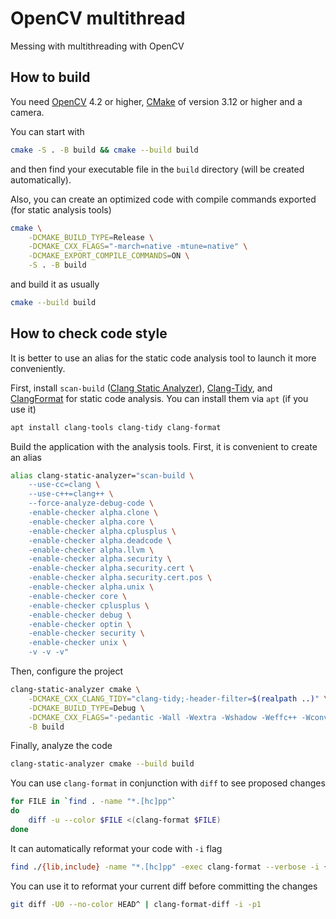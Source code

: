 # OpenCV multithread

Messing with multithreading with OpenCV

## How to build

You need [OpenCV](https://opencv.org/) 4.2 or higher,
[CMake](https://cmake.org/) of version 3.12 or higher
and a camera.

You can start with
```bash
cmake -S . -B build && cmake --build build
```
and then find your executable file in the `build` directory
(will be created automatically).

Also, you can create an optimized code
with compile commands exported (for static analysis tools)
```bash
cmake \
    -DCMAKE_BUILD_TYPE=Release \
    -DCMAKE_CXX_FLAGS="-march=native -mtune=native" \
    -DCMAKE_EXPORT_COMPILE_COMMANDS=ON \
    -S . -B build
```

and build it as usually
```bash
cmake --build build
```

## How to check code style

It is better to use an alias for the static code analysis tool
to launch it more conveniently.

First, install `scan-build`
([Clang Static Analyzer](https://clang-analyzer.llvm.org)),
[Clang-Tidy](https://clang.llvm.org/extra/clang-tidy),
and [ClangFormat](https://clang.llvm.org/docs/ClangFormat.html)
for static code analysis.
You can install them via `apt` (if you use it)

```bash
apt install clang-tools clang-tidy clang-format
```

Build the application with the analysis tools.
First, it is convenient to create an alias

```bash
alias clang-static-analyzer="scan-build \
    --use-cc=clang \
    --use-c++=clang++ \
    --force-analyze-debug-code \
    -enable-checker alpha.clone \
    -enable-checker alpha.core \
    -enable-checker alpha.cplusplus \
    -enable-checker alpha.deadcode \
    -enable-checker alpha.llvm \
    -enable-checker alpha.security \
    -enable-checker alpha.security.cert \
    -enable-checker alpha.security.cert.pos \
    -enable-checker alpha.unix \
    -enable-checker core \
    -enable-checker cplusplus \
    -enable-checker debug \
    -enable-checker optin \
    -enable-checker security \
    -enable-checker unix \
    -v -v -v"
```

Then, configure the project

```bash
clang-static-analyzer cmake \
    -DCMAKE_CXX_CLANG_TIDY="clang-tidy;-header-filter=$(realpath ..)" \
    -DCMAKE_BUILD_TYPE=Debug \
    -DCMAKE_CXX_FLAGS="-pedantic -Wall -Wextra -Wshadow -Weffc++ -Wconversion -Werror" \
    -B build
```

Finally, analyze the code

```bash
clang-static-analyzer cmake --build build
```

You can use `clang-format` in conjunction with `diff`
to see proposed changes

```bash
for FILE in `find . -name "*.[hc]pp"`
do
    diff -u --color $FILE <(clang-format $FILE)
done
```

It can automatically reformat your code with `-i` flag

```bash
find ./{lib,include} -name "*.[hc]pp" -exec clang-format --verbose -i {} \+
```

You can use it to reformat your current diff before committing the changes

```bash
git diff -U0 --no-color HEAD^ | clang-format-diff -i -p1
```
